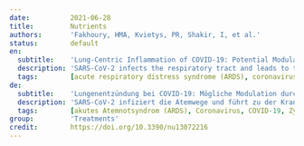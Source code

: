 ```yaml
---
date:          2021-06-28
title:         Nutrients
authors:       'Fakhoury, HMA, Kvietys, PR, Shakir, I, et al.'
status:        default
en:
  subtitle:    'Lung-Centric Inflammation of COVID-19: Potential Modulation by Vitamin D'
  description: 'SARS-CoV-2 infects the respiratory tract and leads to the disease entity, COVID-19. Accordingly, the lungs bear the greatest pathologic burden with the major cause of death being respiratory failure. However, organs remote from the initial site of infection (e.g., kidney, heart) are not spared, particularly in severe and fatal cases. Emerging evidence indicates that an excessive inflammatory response coupled with a diminished antiviral defense is pivotal in the initiation and development of COVID-19. A common finding in autopsy specimens is the presence of thrombi in the lungs as well as remote organs, indicative of immunothrombosis. Herein, the role of SARS-CoV-2 in lung inflammation and associated sequelae are reviewed with an emphasis on immunothrombosis. In as much as vitamin D is touted as a supplement to conventional therapies of COVID-19, the impact of this vitamin at various junctures of COVID-19 pathogenesis is also addressed.'
  tags:        [acute respiratory distress syndrome (ARDS), coronavirus, COVID-19, cytokine storm, inflammasome, neutrophil extracellular traps (NETs), SARS-CoV-2, vitamin D]
de:
  subtitle:    'Lungenentzündung bei COVID-19: Mögliche Modulation durch Vitamin D'
  description: 'SARS-CoV-2 infiziert die Atemwege und führt zu der Krankheitsentität COVID-19. Dementsprechend trägt die Lunge die größte pathologische Last, wobei die Haupttodesursache das Atemversagen ist. Aber auch Organe, die vom ursprünglichen Infektionsort entfernt sind (z. B. Niere, Herz), werden nicht verschont, insbesondere in schweren und tödlichen Fällen. Neue Erkenntnisse deuten darauf hin, dass eine übermäßige Entzündungsreaktion in Verbindung mit einer verminderten antiviralen Abwehr bei der Auslösung und Entwicklung von COVID-19 eine zentrale Rolle spielt. Ein häufiger Befund in Autopsieproben ist das Vorhandensein von Thromben in der Lunge sowie in entfernten Organen, was auf eine Immunthrombose hinweist. In diesem Artikel wird die Rolle von SARS-CoV-2 bei der Lungenentzündung und den damit verbundenen Folgeerscheinungen untersucht, wobei der Schwerpunkt auf der Immunthrombose liegt. Da Vitamin D als Ergänzung zu konventionellen COVID-19-Therapien angepriesen wird, werden auch die Auswirkungen dieses Vitamins an verschiedenen Punkten der COVID-19-Pathogenese untersucht.' 
  tags:        [akutes Atemnotsyndrom (ARDS), Coronavirus, COVID-19, Zytokinsturm, Inflammasom, neutrophile extrazelluläre Fallen (NETs), SARS-CoV-2, Vitamin D]
group:         'Treatments'
credit:        https://doi.org/10.3390/nu13072216
---
```


